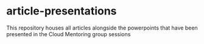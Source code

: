 # article-presentations
This repository houses all articles alongside the powerpoints that have been presented in the Cloud Mentoring group sessions
